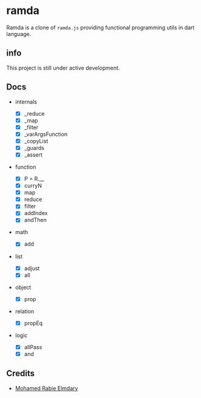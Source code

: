 # ramda

Ramda is a clone of `ramda.js` providing functional programming utils in dart language.

## info

This project is still under active development.

## Docs

- internals

  - [x] \_reduce
  - [x] \_map
  - [x] \_filter
  - [x] \_varArgsFunction
  - [x] \_copyList
  - [x] \_guards
  - [x] \_assert

- function

  - [x] P = R.\_\_
  - [x] curryN
  - [x] map
  - [x] reduce
  - [x] filter
  - [x] addIndex
  - [x] andThen

- math

  - [x] add

- list

  - [x] adjust
  - [x] all

- object

  - [x] prop

- relation

  - [x] propEq

- logic

  - [x] allPass
  - [x] and

## Credits

- [Mohamed Rabie Elmdary](https://github.com/MohamedElmdary)
